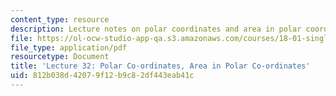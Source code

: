 ```yaml
---
content_type: resource
description: Lecture notes on polar coordinates and area in polar coordinates.
file: https://ol-ocw-studio-app-qa.s3.amazonaws.com/courses/18-01-single-variable-calculus-fall-2006/812b038d42079f12b9c82df443eab41c_lec32.pdf
file_type: application/pdf
resourcetype: Document
title: 'Lecture 32: Polar Co-ordinates, Area in Polar Co-ordinates'
uid: 812b038d-4207-9f12-b9c8-2df443eab41c
---
```


